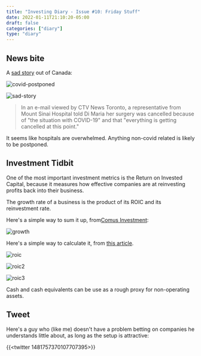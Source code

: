 ```yaml
---
title: "Investing Diary - Issue #10: Friday Stuff"
date: 2022-01-11T21:10:20-05:00
draft: false
categories: ["diary"]
type: "diary"
---
```


## News bite

A [sad story](https://toronto.ctvnews.ca/ontario-woman-with-stage-4-colon-cancer-has-life-saving-surgery-postponed-indefinitely-1.5739117?cid=sm:trueanthem:ctvnews:twittermanualpost&taid=61e0bf1fad72e20001eabd52&utm_campaign=trueAnthem:+New+Content+(Feed)&utm_medium=trueAnthem&utm_source=twitter) out of Canada:

![covid-postponed](/images/covid-postponed.png)

![sad-story](/images/sad-story.png)

<blockquote>

In an e-mail viewed by CTV News Toronto, a representative from Mount Sinai Hospital told Di Maria her surgery was cancelled because of "the situation with COVID-19" and that "everything is getting cancelled at this point."

</blockquote>

It seems like hospitals are overwhelmed. Anything non-covid related is likely to be postponed.

## Investment Tidbit

One of the most important investment metrics is the Return on Invested Capital, because it measures how effective companies are at reinvesting profits back into their business.

The growth rate of a business is the product of its ROIC and its reinvestment rate.

Here's a simple way to sum it up, from[Comus Investment](http://www.comusinvestment.com/blog/growth-returns-on-capital-and-business-valuation):

![growth](/images/growth.png)

Here's a simple way to calculate it, from [this article](https://stablebread.com/how-to-calculate-and-analyze-return-on-invested-capital/).

![roic](/images/roic.png)

![roic2](/images/roic2.png)

![roic3](/images/roic3.png)

Cash and cash equivalents can be use as a rough proxy for non-operating assets.

## Tweet

Here's a guy who (like me) doesn't have a problem betting on companies he understands little about, as long as the setup is attractive:

{{<twitter 1481757370107707395>}}

